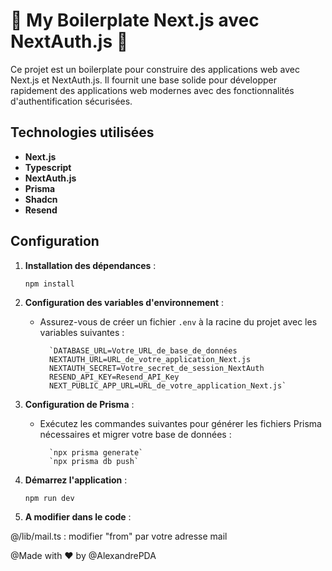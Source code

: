 # 🎉 My Boilerplate Next.js avec NextAuth.js 🔐

Ce projet est un boilerplate pour construire des applications web avec Next.js et NextAuth.js. Il fournit une base solide pour développer rapidement des applications web modernes avec des fonctionnalités d'authentification sécurisées.

## Technologies utilisées

- **Next.js**
- **Typescript**
- **NextAuth.js**
- **Prisma**
- **Shadcn**
- **Resend**

## Configuration

1.  **Installation des dépendances** :

    `npm install`

2.  **Configuration des variables d'environnement** :

    - Assurez-vous de créer un fichier `.env` à la racine du projet avec les variables suivantes :

            `DATABASE_URL=Votre_URL_de_base_de_données
            NEXTAUTH_URL=URL_de_votre_application_Next.js
            NEXTAUTH_SECRET=Votre_secret_de_session_NextAuth
            RESEND_API_KEY=Resend_API_Key
            NEXT_PUBLIC_APP_URL=URL_de_votre_application_Next.js`

3.  **Configuration de Prisma** :

    - Exécutez les commandes suivantes pour générer les fichiers Prisma nécessaires et migrer votre base de données :

            `npx prisma generate`
            `npx prisma db push`

4.  **Démarrez l'application** :

    `npm run dev`

5.  **A modifier dans le code** :

@/lib/mail.ts : modifier "from" par votre adresse mail

@Made with ❤️ by @AlexandrePDA
